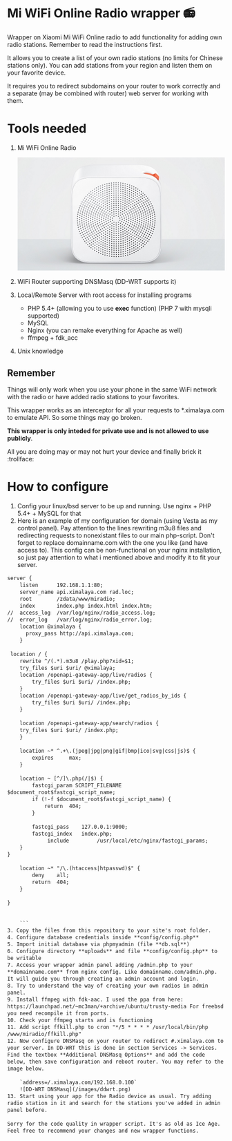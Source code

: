 # Mi WiFi Online Radio wrapper :radio:
Wrapper on Xiaomi Mi WiFi Online radio to add functionality for adding own radio stations. Remember to read the instructions first.

It allows you to create a list of your own radio stations (no limits for Chinese stations only). You can add stations from your region and listen them on your favorite device.

It requires you to redirect subdomains on your router to work correctly and a separate (may be combined with router) web server for working with them.

# Tools needed
1. Mi WiFi Online Radio

    ![Mi WiFi Online Radio](/images/xiaomi.jpg)

2. WiFi Router supporting DNSMasq (DD-WRT supports it)
3. Local/Remote Server with root access for installing programs
    - PHP 5.4+ (allowing you to use **exec** function) (PHP 7 with mysqli supported)
    - MySQL
    - Nginx (you can remake everything for Apache as well)
    - ffmpeg + fdk_acc
4. Unix knowledge

## Remember
Things will only work when you use your phone in the same WiFi network with the radio or have added radio stations to your 
favorites.

This wrapper works as an interceptor for all your requests to *.ximalaya.com to emulate API. So some things may go broken.

**This wrapper is only inteded for private use and is not allowed to use publicly**.

All you are doing may or may not hurt your device and finally brick it :trollface:


# How to configure

1. Config your linux/bsd server to be up and running. Use nginx + PHP 5.4+ + MySQL for that
2. Here is an example of my configuration for domain (using Vesta as my control panel). Pay attention to the lines rewriting m3u8 files and redirecting requests to nonexistant files to our main php-script. Don't forget to replace domainname.com with the one you like (and have access to). This config can be non-functional on your nginx installation, so just pay attention to what i mentioned above and modify it to fit your server.

```
server {
    listen      192.168.1.1:80;
    server_name api.ximalaya.com rad.loc;
    root        /zdata/www/miradio;
    index       index.php index.html index.htm;
//  access_log  /var/log/nginx/radio_access.log;
//  error_log   /var/log/nginx/radio_error.log;
    location @ximalaya {
      proxy_pass http://api.ximalaya.com;
    }

 location / {
    rewrite ^/(.*).m3u8 /play.php?xid=$1;
    try_files $uri $uri/ @ximalaya;
    location /openapi-gateway-app/live/radios {
        try_files $uri $uri/ /index.php;
    }
    location /openapi-gateway-app/live/get_radios_by_ids {
        try_files $uri $uri/ /index.php;
    }

    location /openapi-gateway-app/search/radios {
    try_files $uri $uri/ /index.php;
    }

    location ~* ^.+\.(jpeg|jpg|png|gif|bmp|ico|svg|css|js)$ {
        expires     max;
    }

    location ~ [^/]\.php(/|$) {
        fastcgi_param SCRIPT_FILENAME $document_root$fastcgi_script_name;
        if (!-f $document_root$fastcgi_script_name) {
            return  404;
        }

        fastcgi_pass    127.0.0.1:9000;
        fastcgi_index   index.php;
             include         /usr/local/etc/nginx/fastcgi_params;
    }
}

    location ~* "/\.(htaccess|htpasswd)$" {
        deny    all;
        return  404;
    }

}


    ```
3. Copy the files from this repository to your site's root folder.
4. Configure database credentials inside **config/config.php**
5. Import initial database via phpmyadmin (file **db.sql**)
6. Configure directory **uploads** and file **config/config.php** to be writable
7. Access your wrapper admin panel adding /admin.php to your **domainname.com** from nginx config. Like domainname.com/admin.php. It will guide you through creating an admin account and login.
8. Try to understand the way of creating your own radios in admin panel.
9. Install ffmpeg with fdk-aac. I used the ppa from here: https://launchpad.net/~mc3man/+archive/ubuntu/trusty-media For freebsd you need recompile it from ports.
10. Check your ffmpeg starts and is functioning
11. Add script ffkill.php to cron "*/5 * * * * /usr/local/bin/php /www/miradio/ffkill.php"
12. Now configure DNSMasq on your router to redirect #.ximalaya.com to your server. In DD-WRT this is done in section Services -> Services. Find the textbox **Additional DNSMasq Options** and add the code below, then save configuration and reboot router. You may refer to the image below.

    `address=/.ximalaya.com/192.168.0.100`
    ![DD-WRT DNSMasq](/images/ddwrt.png)
13. Start using your app for the Radio device as usual. Try adding radio station in it and search for the stations you've added in admin panel before.

Sorry for the code quality in wrapper script. It's as old as Ice Age. Feel free to recommend your changes and new wrapper functions.
